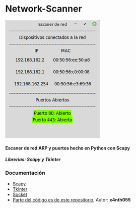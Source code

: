# Network-Scanner
![](images/app.png) 
#### Escaner de red ARP y puertos hecho en Python con Scapy
##### Librerias: Scapy y Tkinter
### Documentación
- [Scapy](https://scapy.readthedocs.io/en/latest/usage.html)
- [Tkinter](https://docs.python.org/3/library/tk.html)
- [Socket](https://docs.python.org/3/library/socket.html)
- [Parte del código es de este repositorio](https://github.com/x4nth055/pythoncode-tutorials/tree/master/scapy/network-scanner), Autor: **x4nth055**
